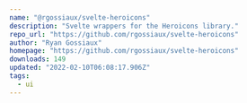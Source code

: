 ```yaml
---
name: "@rgossiaux/svelte-heroicons"
description: "Svelte wrappers for the Heroicons library."
repo_url: "https://github.com/rgossiaux/svelte-heroicons"
author: "Ryan Gossiaux"
homepage: "https://github.com/rgossiaux/svelte-heroicons"
downloads: 149
updated: "2022-02-10T06:08:17.906Z"
tags: 
  - ui
---
```

